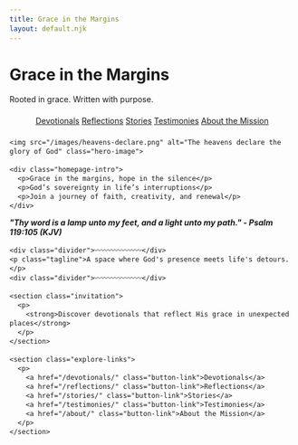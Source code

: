```yaml
---
title: Grace in the Margins
layout: default.njk
---
```


<!-- Flake effect container -->
<div id="embers-container"></div>

<!-- Hero section -->
<div class="homepage-hero highlight-hero">
  <h1 class="site-title-main">Grace in the Margins</h1>
  <p class="hero-subtitle">Rooted in grace. Written with purpose.</p>
</div>

<!-- Top link row -->
<div class="explore-links" style="text-align:center; margin: 1.5em 0;">
  <a href="/devotionals/" class="button-link">Devotionals</a>
  <a href="/reflections/" class="button-link">Reflections</a>
  <a href="/stories/" class="button-link">Stories</a>
  <a href="/testimonies/" class="button-link">Testimonies</a>
  <a href="/about/" class="button-link">About the Mission</a>
</div>

<!-- Main homepage content -->
<div class="homepage-wrapper">
  <div class="homepage-content">

    <img src="/images/heavens-declare.png" alt="The heavens declare the glory of God" class="hero-image">

    <div class="homepage-intro">
      <p>Grace in the margins, hope in the silence</p>
      <p>God’s sovereignty in life’s interruptions</p>
      <p>Join a journey of faith, creativity, and renewal</p>
    </div>

<section class="psalm-verse">
  <p>
    <em>
      <strong>
        "Thy word is a lamp unto my feet, and a light unto my path."
        <span class="verse-ref">- Psalm 119:105 (KJV)</span>
      </strong>
    </em>
  </p>
</section>

    <div class="divider">〰〰〰〰〰〰〰</div>
    <p class="tagline">A space where God's presence meets life's detours.</p>
    <div class="divider">〰〰〰〰〰〰〰</div>

    <section class="invitation">
      <p>
        <strong>Discover devotionals that reflect His grace in unexpected places</strong>
      </p>
    </section>

    <section class="explore-links">
      <p>
        <a href="/devotionals/" class="button-link">Devotionals</a>
        <a href="/reflections/" class="button-link">Reflections</a>
        <a href="/stories/" class="button-link">Stories</a>
        <a href="/testimonies/" class="button-link">Testimonies</a>
        <a href="/about/" class="button-link">About the Mission</a>
      </p>
    </section>

  </div>
</div>

<!-- Chatbase Chatbot (floating bubble) -->
